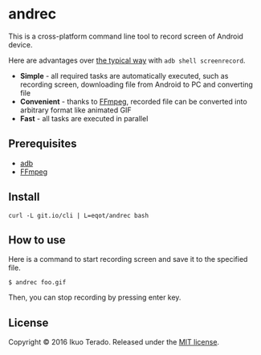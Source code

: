 # andrec

This is a cross-platform command line tool to record screen of Android device.

Here are advantages over
[the typical way](https://developer.android.com/studio/command-line/shell.html#screenrecord)
 with ```adb shell screenrecord```.

* **Simple** - all required tasks are automatically executed, such as recording screen, downloading file from Android to PC and converting file
* **Convenient** - thanks to [FFmpeg](https://ffmpeg.org/), recorded file can be converted into arbitrary format like animated GIF
* **Fast** - all tasks are executed in parallel

## Prerequisites

* [adb](https://developer.android.com/studio/command-line/adb.html)
* [FFmpeg](https://ffmpeg.org/)


## Install

```
curl -L git.io/cli | L=eqot/andrec bash
```


## How to use

Here is a command to start recording screen and save it to the specified file.

```
$ andrec foo.gif
```

Then, you can stop recording by pressing enter key.


## License

Copyright &copy; 2016 Ikuo Terado. Released under the [MIT license](http://www.opensource.org/licenses/mit-license.php).
